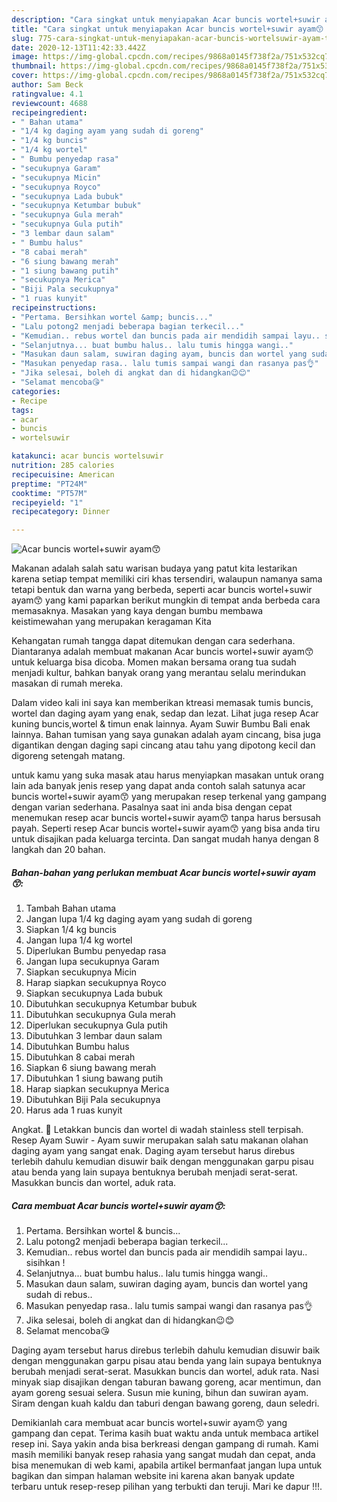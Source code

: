 ```yaml
---
description: "Cara singkat untuk menyiapakan Acar buncis wortel+suwir ayam😙 teraktual"
title: "Cara singkat untuk menyiapakan Acar buncis wortel+suwir ayam😙 teraktual"
slug: 775-cara-singkat-untuk-menyiapakan-acar-buncis-wortelsuwir-ayam-teraktual
date: 2020-12-13T11:42:33.442Z
image: https://img-global.cpcdn.com/recipes/9868a0145f738f2a/751x532cq70/acar-buncis-wortelsuwir-ayam😙-foto-resep-utama.jpg
thumbnail: https://img-global.cpcdn.com/recipes/9868a0145f738f2a/751x532cq70/acar-buncis-wortelsuwir-ayam😙-foto-resep-utama.jpg
cover: https://img-global.cpcdn.com/recipes/9868a0145f738f2a/751x532cq70/acar-buncis-wortelsuwir-ayam😙-foto-resep-utama.jpg
author: Sam Beck
ratingvalue: 4.1
reviewcount: 4688
recipeingredient:
- " Bahan utama"
- "1/4 kg daging ayam yang sudah di goreng"
- "1/4 kg buncis"
- "1/4 kg wortel"
- " Bumbu penyedap rasa"
- "secukupnya Garam"
- "secukupnya Micin"
- "secukupnya Royco"
- "secukupnya Lada bubuk"
- "secukupnya Ketumbar bubuk"
- "secukupnya Gula merah"
- "secukupnya Gula putih"
- "3 lembar daun salam"
- " Bumbu halus"
- "8 cabai merah"
- "6 siung bawang merah"
- "1 siung bawang putih"
- "secukupnya Merica"
- "Biji Pala secukupnya"
- "1 ruas kunyit"
recipeinstructions:
- "Pertama. Bersihkan wortel &amp; buncis..."
- "Lalu potong2 menjadi beberapa bagian terkecil..."
- "Kemudian.. rebus wortel dan buncis pada air mendidih sampai layu.. sisihkan !"
- "Selanjutnya... buat bumbu halus.. lalu tumis hingga wangi.."
- "Masukan daun salam, suwiran daging ayam, buncis dan wortel yang sudah di rebus.."
- "Masukan penyedap rasa.. lalu tumis sampai wangi dan rasanya pas👌"
- "Jika selesai, boleh di angkat dan di hidangkan😉😊"
- "Selamat mencoba😘"
categories:
- Recipe
tags:
- acar
- buncis
- wortelsuwir

katakunci: acar buncis wortelsuwir 
nutrition: 285 calories
recipecuisine: American
preptime: "PT24M"
cooktime: "PT57M"
recipeyield: "1"
recipecategory: Dinner

---
```



![Acar buncis wortel+suwir ayam😙](https://img-global.cpcdn.com/recipes/9868a0145f738f2a/751x532cq70/acar-buncis-wortelsuwir-ayam😙-foto-resep-utama.jpg)

Makanan adalah salah satu warisan budaya yang patut kita lestarikan karena setiap tempat memiliki ciri khas tersendiri, walaupun namanya sama tetapi bentuk dan warna yang berbeda, seperti acar buncis wortel+suwir ayam😙 yang kami paparkan berikut mungkin di tempat anda berbeda cara memasaknya. Masakan yang kaya dengan bumbu membawa keistimewahan yang merupakan keragaman Kita

Kehangatan rumah tangga dapat ditemukan dengan cara sederhana. Diantaranya adalah membuat makanan Acar buncis wortel+suwir ayam😙 untuk keluarga bisa dicoba. Momen makan bersama orang tua sudah menjadi kultur, bahkan banyak orang yang merantau selalu merindukan masakan di rumah mereka.

Dalam video kali ini saya kan memberikan ktreasi memasak tumis buncis, wortel dan daging ayam yang enak, sedap dan lezat. Lihat juga resep Acar kuning buncis,wortel &amp; timun enak lainnya. Ayam Suwir Bumbu Bali enak lainnya. Bahan tumisan yang saya gunakan adalah ayam cincang, bisa juga digantikan dengan daging sapi cincang atau tahu yang dipotong kecil dan digoreng setengah matang.

untuk kamu yang suka masak atau harus menyiapkan masakan untuk orang lain ada banyak jenis resep yang dapat anda contoh salah satunya acar buncis wortel+suwir ayam😙 yang merupakan resep terkenal yang gampang dengan varian sederhana. Pasalnya saat ini anda bisa dengan cepat menemukan resep acar buncis wortel+suwir ayam😙 tanpa harus bersusah payah.
Seperti resep Acar buncis wortel+suwir ayam😙 yang bisa anda tiru untuk disajikan pada keluarga tercinta. Dan sangat mudah hanya dengan 8 langkah dan 20 bahan.


<!--inarticleads1-->

##### Bahan-bahan yang perlukan membuat Acar buncis wortel+suwir ayam😙:

1. Tambah  Bahan utama
1. Jangan lupa 1/4 kg daging ayam yang sudah di goreng
1. Siapkan 1/4 kg buncis
1. Jangan lupa 1/4 kg wortel
1. Diperlukan  Bumbu penyedap rasa
1. Jangan lupa secukupnya Garam
1. Siapkan secukupnya Micin
1. Harap siapkan secukupnya Royco
1. Siapkan secukupnya Lada bubuk
1. Dibutuhkan secukupnya Ketumbar bubuk
1. Dibutuhkan secukupnya Gula merah
1. Diperlukan secukupnya Gula putih
1. Dibutuhkan 3 lembar daun salam
1. Dibutuhkan  Bumbu halus
1. Dibutuhkan 8 cabai merah
1. Siapkan 6 siung bawang merah
1. Dibutuhkan 1 siung bawang putih
1. Harap siapkan secukupnya Merica
1. Dibutuhkan Biji Pala secukupnya
1. Harus ada 1 ruas kunyit


Angkat.  Letakkan buncis dan wortel di wadah stainless stell terpisah. Resep Ayam Suwir - Ayam suwir merupakan salah satu makanan olahan daging ayam yang sangat enak. Daging ayam tersebut harus direbus terlebih dahulu kemudian disuwir baik dengan menggunakan garpu pisau atau benda yang lain supaya bentuknya berubah menjadi serat-serat. Masukkan buncis dan wortel, aduk rata. 

<!--inarticleads2-->

##### Cara membuat  Acar buncis wortel+suwir ayam😙:

1. Pertama. Bersihkan wortel &amp; buncis...
1. Lalu potong2 menjadi beberapa bagian terkecil...
1. Kemudian.. rebus wortel dan buncis pada air mendidih sampai layu.. sisihkan !
1. Selanjutnya... buat bumbu halus.. lalu tumis hingga wangi..
1. Masukan daun salam, suwiran daging ayam, buncis dan wortel yang sudah di rebus..
1. Masukan penyedap rasa.. lalu tumis sampai wangi dan rasanya pas👌
1. Jika selesai, boleh di angkat dan di hidangkan😉😊
1. Selamat mencoba😘


Daging ayam tersebut harus direbus terlebih dahulu kemudian disuwir baik dengan menggunakan garpu pisau atau benda yang lain supaya bentuknya berubah menjadi serat-serat. Masukkan buncis dan wortel, aduk rata. Nasi minyak siap disajikan dengan taburan bawang goreng, acar mentimun, dan ayam goreng sesuai selera. Susun mie kuning, bihun dan suwiran ayam. Siram dengan kuah kaldu dan taburi dengan bawang goreng, daun seledri. 

Demikianlah cara membuat acar buncis wortel+suwir ayam😙 yang gampang dan cepat. Terima kasih buat waktu anda untuk membaca artikel resep ini. Saya yakin anda bisa berkreasi dengan gampang di rumah. Kami masih memiliki banyak resep rahasia yang sangat mudah dan cepat, anda bisa menemukan di web kami, apabila artikel bermanfaat jangan lupa untuk bagikan dan simpan halaman website ini karena akan banyak update terbaru untuk resep-resep pilihan yang terbukti dan teruji. Mari ke dapur !!!. 
